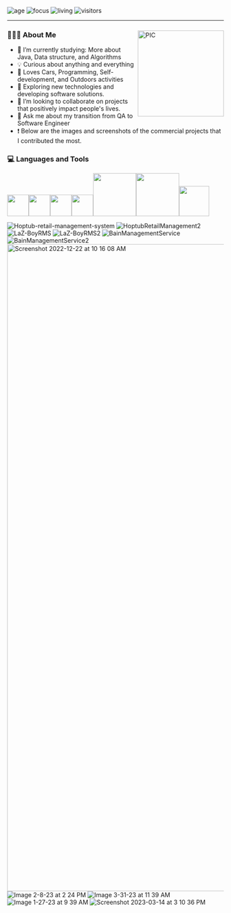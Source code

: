 ![age](https://img.shields.io/badge/age-27-blue)
![focus](https://img.shields.io/badge/focus-FrontEnd-brightgreen)
![living](https://img.shields.io/badge/living-ChicagoSanFrancisco-dodgerblue)
![visitors](https://visitor-badge.glitch.me/badge?page_id=kushtar)

<hr>
<section>

  <span>
    <img align="right" alt="PIC" width = "200px" height="200px" src="./cat.gif" />
    <h3> 👨🏻‍💻 About Me </h3>
  </span>

  - 🌱 I’m currently studying: More about Java, Data structure, and Algorithms
  - 💡 Curious about anything and everything
  - 🖤  Loves Cars, Programming, Self-development, and Outdoors activities
  - 🤔 Exploring new technologies and developing software solutions.
  - 🤝 I’m looking to collaborate on projects that positively impact people's lives.
  - 💬 Ask me about my transition from QA to Software Engineer
  - ❗️ Below are the images and screenshots of the commercial projects that I contributed the most.
</section>

<section>
  <h3> 💻 Languages and Tools </h3>
  <p>
   <img src="https://media3.giphy.com/media/ln7z2eWriiQAllfVcn/200w.webp" width="50"><img src="https://i.giphy.com/media/eNAsjO55tPbgaor7ma/200w.webp" width="50"><img src="https://i.giphy.com/media/IdyAQJVN2kVPNUrojM/200.webp" width="50"><img src="https://media3.giphy.com/media/kdFc8fubgS31b8DsVu/giphy.webp" width="50"><img src="https://camo.githubusercontent.com/b24914711d892af6d10c99624bb0fa576a0611ae17eb125380c517b2059063a4/68747470733a2f2f6e657861782e696e2f77702d636f6e74656e742f75706c6f6164732f323032302f31312f6a6176612d312e676966" width="100"><img src="https://media.giphy.com/media/kH1DBkPNyZPOk0BxrM/giphy.webp" width="100"><img src="https://media.giphy.com/media/SsCYf6DRFJrOpP0IoM/giphy.gif" width="70">
  <p>
</section>


![Hoptub-retail-management-system](https://github.com/Kushtarbek/kushtarbek/assets/44345257/783e0a4c-0387-4051-b9c6-4f63c57aa759)
![HoptubRetailManagement2](https://github.com/Kushtarbek/kushtarbek/assets/44345257/5cb81ee0-8a51-4503-866a-fa2330784226)
![LaZ-BoyRMS](https://github.com/Kushtarbek/kushtarbek/assets/44345257/438cf353-7b83-4a9d-b986-9e3b33701eda)
![LaZ-BoyRMS2](https://github.com/Kushtarbek/kushtarbek/assets/44345257/0b1835cf-e742-489d-a73e-7c422304a306)
![BainManagementService](https://github.com/Kushtarbek/kushtarbek/assets/44345257/746ea4ca-c8fc-423b-a58b-29f16e7ebef9)
![BainManagementService2](https://github.com/Kushtarbek/kushtarbek/assets/44345257/f2d7e49c-c9d8-4ec7-bfa2-99331f6bbcdf)
<img width="1506" alt="Screenshot 2022-12-22 at 10 16 08 AM" src="https://github.com/Kushtarbek/kushtarbek/assets/44345257/cc3aec0f-4fb6-46e4-a2f8-e267a68069c2">
![Image 2-8-23 at 2 24 PM](https://github.com/Kushtarbek/kushtarbek/assets/44345257/c17325b4-79b4-4592-9244-cd813db4418d)
![Image 3-31-23 at 11 39 AM](https://github.com/Kushtarbek/kushtarbek/assets/44345257/e88cbf02-530a-4b7f-8588-12a94034bf90)
![Image 1-27-23 at 9 39 AM](https://github.com/Kushtarbek/kushtarbek/assets/44345257/4ccf47b8-8db6-4417-9f32-d11c4859ed78)
![Screenshot 2023-03-14 at 3 10 36 PM](https://github.com/Kushtarbek/kushtarbek/assets/44345257/b5754a82-79af-4ada-908e-eef6049e6b9c)

